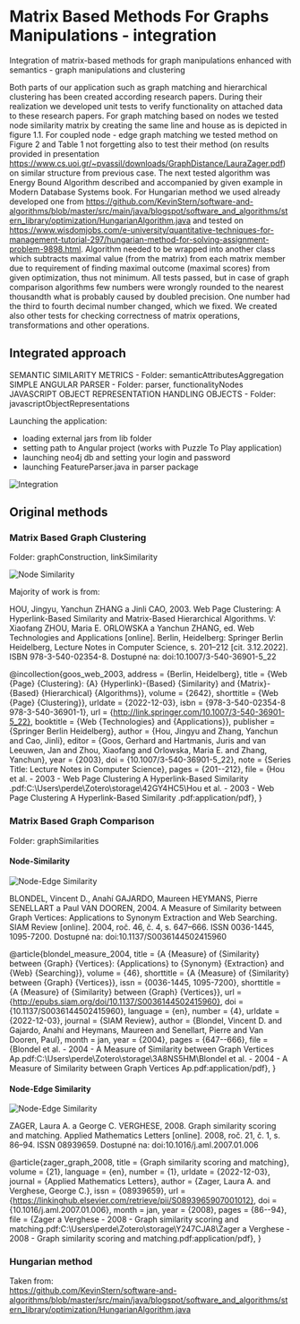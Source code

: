 # Matrix Based Methods For Graphs Manipulations - integration
Integration of matrix-based methods for graph manipulations enhanced with semantics - graph manipulations and clustering  


Both parts of our application such as graph matching and hierarchical clustering has been created according research papers.
During their realization we developed unit tests to verify functionality on attached data to these research papers. 
For graph matching based on nodes we tested node similarity matrix by creating the same line and house as is depicted in figure 1.1.
For coupled node - edge graph matching we tested method on Figure 2 and Table 1 not forgetting also to test their method
(on results provided in presentation https://www.cs.uoi.gr/~pvassil/downloads/GraphDistance/LauraZager.pdf) on similar structure from previous case. 
The next tested algorithm was Energy Bound Algorithm described and accompanied by given example in Modern Database Systems book. 
For Hungarian method we used already developed one from https://github.com/KevinStern/software-and-algorithms/blob/master/src/main/java/blogspot/software_and_algorithms/stern_library/optimization/HungarianAlgorithm.java
and tested on https://www.wisdomjobs.com/e-university/quantitative-techniques-for-management-tutorial-297/hungarian-method-for-solving-assignment-problem-9898.html.
Algorithm needed to be wrapped into another class which subtracts maximal value (from the matrix) from each matrix member due to requirement of finding maximal outcome
(maximal scores) from given optimization, thus not minimum. All tests passed, but in case of graph comparison algorithms few numbers were wrongly 
rounded to the nearest thousandth what is probably caused by doubled precision. One number had the third to fourth decimal number changed,
which we fixed. We created also other tests for checking correctness of matrix operations, transformations and other operations.


## Integrated approach

SEMANTIC SIMILARITY METRICS - Folder: semanticAttributesAggregation  
SIMPLE ANGULAR PARSER - Folder: parser, functionalityNodes  
JAVASCRIPT OBJECT REPRESENTATION HANDLING OBJECTS - Folder: javascriptObjectRepresentations

Launching the application: 
- loading external jars from lib folder  
- setting path to Angular project (works with Puzzle To Play application)  
- launching neo4j db and setting your login and password  
- launching FeatureParser.java in parser package  
  
![Integration](./documentation/semanticEvaluationFlowExtendedVertical.png)


## Original methods

### Matrix Based Graph Clustering

Folder: graphConstruction, linkSimilarity  

![Node Similarity](./documentation/graphClustering/matrixBasedHierarchicalClusteringVertical.png)

Majority of work is from:  

HOU, Jingyu, Yanchun ZHANG a Jinli CAO, 2003. Web Page Clustering: A
Hyperlink-Based Similarity and Matrix-Based Hierarchical Algorithms. V: Xiaofang
ZHOU, Maria E. ORLOWSKA a Yanchun ZHANG, ed. Web Technologies and
Applications [online]. Berlin, Heidelberg: Springer Berlin Heidelberg, Lecture Notes in
Computer Science, s. 201–212 [cit. 3.12.2022]. ISBN 978-3-540-02354-8. Dostupné na:
doi:10.1007/3-540-36901-5_22

@incollection{goos_web_2003,
	address = {Berlin, Heidelberg},
	title = {Web {Page} {Clustering}: {A} {Hyperlink}-{Based} {Similarity} and {Matrix}-{Based} {Hierarchical} {Algorithms}},
	volume = {2642},
	shorttitle = {Web {Page} {Clustering}},
	urldate = {2022-12-03},
   isbn = {978-3-540-02354-8 978-3-540-36901-1},
  url = {http://link.springer.com/10.1007/3-540-36901-5_22},
	booktitle = {Web {Technologies} and {Applications}},
	publisher = {Springer Berlin Heidelberg},
	author = {Hou, Jingyu and Zhang, Yanchun and Cao, Jinli},
	editor = {Goos, Gerhard and Hartmanis, Juris and van Leeuwen, Jan and Zhou, Xiaofang and Orlowska, Maria E. and Zhang, Yanchun},
	year = {2003},
	doi = {10.1007/3-540-36901-5_22},
	note = {Series Title: Lecture Notes in Computer Science},
	pages = {201--212},
	file = {Hou et al. - 2003 - Web Page Clustering A Hyperlink-Based Similarity .pdf:C\:\\Users\\perde\\Zotero\\storage\\42GY4HC5\\Hou et al. - 2003 - Web Page Clustering A Hyperlink-Based Similarity .pdf:application/pdf},
}


### Matrix Based Graph Comparison

Folder: graphSimilarities

#### Node-Similarity

![Node-Edge Similarity](./documentation/graphMerging/matrixBasedGraphComparisonBlondelENvertical.png)

BLONDEL, Vincent D., Anahí GAJARDO, Maureen HEYMANS, Pierre
SENELLART a Paul VAN DOOREN, 2004. A Measure of Similarity between Graph
Vertices: Applications to Synonym Extraction and Web Searching. SIAM Review
[online]. 2004, roč. 46, č. 4, s. 647–666. ISSN 0036-1445, 1095-7200. Dostupné na:
doi:10.1137/S0036144502415960

@article{blondel_measure_2004,
	title = {A {Measure} of {Similarity} between {Graph} {Vertices}: {Applications} to {Synonym} {Extraction} and {Web} {Searching}},
	volume = {46},
	shorttitle = {A {Measure} of {Similarity} between {Graph} {Vertices}},
  issn = {0036-1445, 1095-7200},
	shorttitle = {A {Measure} of {Similarity} between {Graph} {Vertices}},
	url = {http://epubs.siam.org/doi/10.1137/S0036144502415960},
	doi = {10.1137/S0036144502415960},
	language = {en},
	number = {4},
	urldate = {2022-12-03},
	journal = {SIAM Review},
	author = {Blondel, Vincent D. and Gajardo, Anahí and Heymans, Maureen and Senellart, Pierre and Van Dooren, Paul},
	month = jan,
	year = {2004},
	pages = {647--666},
	file = {Blondel et al. - 2004 - A Measure of Similarity between Graph Vertices Ap.pdf:C\:\\Users\\perde\\Zotero\\storage\\3A8NS5HM\\Blondel et al. - 2004 - A Measure of Similarity between Graph Vertices Ap.pdf:application/pdf},
}


#### Node-Edge Similarity

![Node-Edge Similarity](./documentation/graphMerging/matrixBasedGraphComparisonEN.png)  

ZAGER, Laura A. a George C. VERGHESE, 2008. Graph similarity scoring and
matching. Applied Mathematics Letters [online]. 2008, roč. 21, č. 1, s. 86–94. ISSN
08939659. Dostupné na: doi:10.1016/j.aml.2007.01.006

@article{zager_graph_2008,
	title = {Graph similarity scoring and matching},
	volume = {21},
	language = {en},
	number = {1},
	urldate = {2022-12-03},
	journal = {Applied Mathematics Letters},
	author = {Zager, Laura A. and Verghese, George C.},
   issn = {08939659},
	url = {https://linkinghub.elsevier.com/retrieve/pii/S0893965907001012},
	doi = {10.1016/j.aml.2007.01.006},
	month = jan,
	year = {2008},
	pages = {86--94},
	file = {Zager a Verghese - 2008 - Graph similarity scoring and matching.pdf:C\:\\Users\\perde\\Zotero\\storage\\Y247CJA8\\Zager a Verghese - 2008 - Graph similarity scoring and matching.pdf:application/pdf},
}

### Hungarian method

Taken from:  
https://github.com/KevinStern/software-and-algorithms/blob/master/src/main/java/blogspot/software_and_algorithms/stern_library/optimization/HungarianAlgorithm.java
